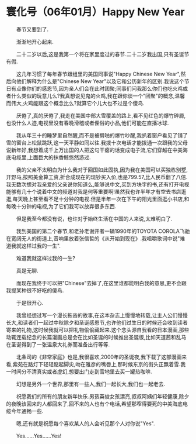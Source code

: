 # 寰化号（06年01月）Happy New Year

　　春节又要到了.

　　渐渐地开心起来.

　　二十二岁以后,这是我第一个将在家里度过的春节.二十二岁我出国,只有圣诞节有假.

　　这几年习惯了每年春节跟组里的美国同事说"Happy Chinese New Year",然后向他们解释为什么是"Chinese New Year"以及它和公历新年的区别.我说这个节日有点像你们的感恩节,因为亲人们会在此时团聚;同事们问我那么你们也吃火鸡或者什么类似的玩意儿么?我真想说见鬼的火鸡,我在跟你谈一个"团聚"的概念,温馨而伟大,火鸡能跟这个概念比么?就算它个儿大也不过是个傻鸟.

　　厌倦了,真的厌倦了,我走在美国中部大雪覆盖的路上,看不见红色的爆竹碎屑,也没什么人迹,电视里没有春晚滑稽或者俚俗的小品,他们可能在直播冰球.

　　我从年三十的睡梦里自然醒,而不是被劈啪的爆竹吵醒,我扒着窗户看见了铺了雪的窗台上松鼠跳跃,这一天平静如同以往.我拨十次电话才能拨通一次跟我的父母说新年好,我想着成千上万出国的人把这句干瘪的话变成电子流,它们穿越在中美海底电缆里,上面巨大的抹香鲸悠然游过.

　　我的父亲不太明白为什么我对于回国如此固执,因为我在美国可以买独栋别墅,开野马,按照美金算工资,折合成现在的现钞买入价,也是799.57,比人民币翻了八倍.我无数次想对我亲爱的父亲说你知道么,能够说中文,买到方块字的书,还有打开电视能够有几十个说着中文的频道对我是何等重要啊!虽然我也许半年才有空去书店逛逛,每天晚上甚至看不足十分钟的电视.但是半年一次在下午的阳光里面逛小书店,和每晚十分钟的电视,为了它们我可以放弃很多东西.

　　但是我至今都没有说，也许对于始终生活在中国的人来说,太难明白了.

　　我到美国的第二个春节,和老孙老谢开者一辆1990年的TOYOTA COROLA飞驰在宽阔无人的街道上,音响里放着张信哲的《从开始到现在》.我咀嚼歌词中说"难道我就这样过我的一生".

　　难道我就这样过我的一生?

　　真是无聊.

　　而现在我终于可以把"Chinese"去掉了,在这里谁都能明白我的意思,更不会跟我提某种很不好吃的傻鸟.

　　于是很开心.

　　我曾经想过写一个漫长拖沓的故事,在这本杂志上慢慢地转载,让主人公们慢慢长大,和读者们一起过中秋除夕和圣诞感恩节,也许他们过生日的时候还会收到读者寄来的礼物,这时候我就可以把礼物偷偷藏起来.这个念头源自我看的日本漫画,那些动辄连载纪念的长篇漫画总是会在比如圣诞的时候推出圣诞版,比如天道茜和乱马在圣诞得到了一张温泉大礼券而准备出行等等.

　　北条司的《非常家庭》也是,我很喜欢,2000年的圣诞夜,我下载了这部漫画来看,紫苑在路灯下轻轻踮起脚尖,吻在雅彦的嘴唇上,那时候东京的街头正飘着雪.我一时间分不清真实或者虚幻,想要出门走到雪地里去买一罐热咖啡.

　　幻想是另外一个世界,那里有一些人,我们一起长大,我们也一起老去.

　　祝愿我们的所有的朋友新年快乐.男孩英俊女孩漂亮,叔叔阿姨们年轻健康,除夕的夜晚该回来的人都回来了,回不来的人也有个电话,希望那窄得要死的中美海底电缆今年通畅一些.

　　嗯,还有就是祝愿每个喜欢某人的人会听见那个人对你说"Yes".

　　Yes......Yes......Yes!
